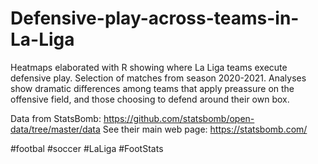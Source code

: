 # Defensive-play-across-teams-in-La-Liga
Heatmaps elaborated with R showing where La Liga teams execute defensive play. Selection of matches from season 2020-2021. Analyses show dramatic differences among teams that apply preassure on the offensive field, 
and those choosing to defend around their own box. 

Data from StatsBomb: https://github.com/statsbomb/open-data/tree/master/data
See their main web page: https://statsbomb.com/

#footbal
#soccer
#LaLiga
#FootStats

